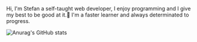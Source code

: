 Hi, I'm Stefan a self-taught web developer, I enjoy programming and I give my best to be good at it.🦾 
I'm a faster learner and always determinated to progress.

![Anurag's GitHub stats](https://github-readme-stats.vercel.app/api?username=jucastefan&show_icons=true&theme=dracula)

